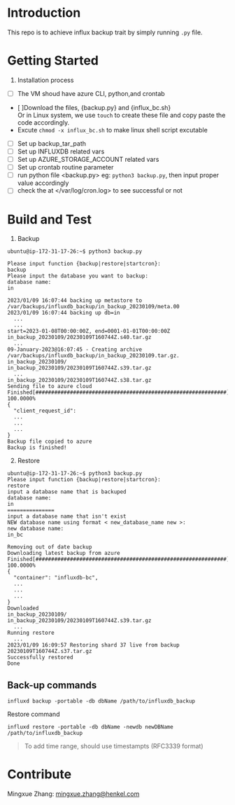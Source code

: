 # Introduction 
This repo is to achieve influx backup trait by simply running `.py` file.

# Getting Started

1.	Installation process
- [ ] The VM shoud have azure CLI, python,and crontab
- [ ]Download the files, {backup.py} and {influx_bc.sh}  
Or in Linux system, we use `touch` to create these file and copy paste the code accordingly.  
- Excute `chmod -x influx_bc.sh` to make linux shell script excutable
- [ ] Set up backup_tar_path
- [ ] Set up INFLUXDB related vars
- [ ] Set up AZURE_STORAGE_ACCOUNT related vars
- [ ] Set up crontab routine parameter
- [ ] run python file <backup.py> eg: `python3 backup.py`, then input proper value accordingly
- [ ] check the at </var/log/cron.log> to see successful or not

# Build and Test

1. Backup
```
ubuntu@ip-172-31-17-26:~$ python3 backup.py 

Please input function {backup|restore|startcron}: 
backup
Please input the database you want to backup: 
database name: 
in       

2023/01/09 16:07:44 backing up metastore to /var/backups/influxdb_backup/in_backup_20230109/meta.00
2023/01/09 16:07:44 backing up db=in
  ...
  ...
start=2023-01-08T00:00:00Z, end=0001-01-01T00:00:00Z
in_backup_20230109/20230109T160744Z.s40.tar.gz
  ...
09-January-2023@16:07:45 - Creating archive /var/backups/influxdb_backup/in_backup_20230109.tar.gz.
in_backup_20230109/
in_backup_20230109/20230109T160744Z.s39.tar.gz
  ...
in_backup_20230109/20230109T160744Z.s38.tar.gz
Sending file to azure cloud
Finished[#############################################################]  100.0000%
{
  "client_request_id": 
  ...
  ...
  ...
}
Backup file copied to azure
Backup is finished!
```
2. Restore
```
ubuntu@ip-172-31-17-26:~$ python3 backup.py 
Please input function {backup|restore|startcron}: 
restore
input a database name that is backuped
database name: 
in
===============
input a database name that isn't exist
NEW database name using format < new_database_name new >:
new database name: 
in_bc

Removing out of date backup
Downloading latest backup from azure
Finished[#############################################################]  100.0000%
{
  "container": "influxdb-bc",
  ...
  ...
  ...
}
Downloaded
in_backup_20230109/
in_backup_20230109/20230109T160744Z.s39.tar.gz
  ...
Running restore
  ...
2023/01/09 16:09:57 Restoring shard 37 live from backup 20230109T160744Z.s37.tar.gz
Successfully restored
Done
``` 

## Back-up commands

```
influxd backup -portable -db dbName /path/to/influxdb_backup
```
Restore command
```
influxd restore -portable -db dbName -newdb newDBName /path/to/influxdb_backup
```
>To add time range, should use timestampts (RFC3339 format)


# Contribute
Mingxue Zhang: <mingxue.zhang@henkel.com>
